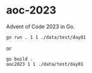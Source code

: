 # aoc-2023

Advent of Code 2023 in Go.


```
go run . 1 1 ./data/test/day01
```

or

```
go build .
aoc2023 1 1 ./data/test/day01
```